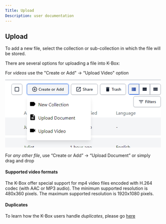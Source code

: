 ```yaml
---
Title: Upload
Description: user documentation
---
```


## Upload

To add a new file, select the collection or sub-collection in which the file will be stored.


There are several options for uploading a file into K-Box:

For _videos_ use the "Create or Add"  → “Upload Video" option

![Upload](./images/dms-upload-file-selector.png)

For _any other file_, use “Create or Add” → “Upload Document” or simply drag and drop 


#### Supported video formats

The K-Box offer special support for mp4 video files encoded with H.264 codec (with AAC or MP3 audio). The minimum supported resolution is 480x360 pixels. The maximum supported resolution is 1920x1080 pixels.

#### Duplicates

To learn how the K-Box users handle _duplicates_, please go [here](./duplicates.md#resolve)
